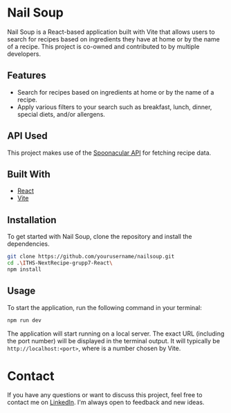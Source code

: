 # Nail Soup

Nail Soup is a React-based application built with Vite that allows users to search for recipes based on ingredients they have at home or by the name of a recipe. This project is co-owned and contributed to by multiple developers.


## Features
- Search for recipes based on ingredients at home or by the name of a recipe.
- Apply various filters to your search such as breakfast, lunch, dinner, special diets, and/or allergens.


## API Used
This project makes use of the [Spoonacular API](https://spoonacular.com/food-api) for fetching recipe data.


## Built With
- [React](https://reactjs.org/)
- [Vite](https://vitejs.dev/)


## Installation
To get started with Nail Soup, clone the repository and install the dependencies.

```bash
git clone https://github.com/yourusername/nailsoup.git
cd .\ITHS-NextRecipe-grupp7-React\
npm install
```


## Usage
To start the application, run the following command in your terminal:

```bash
npm run dev
```

The application will start running on a local server. The exact URL (including the port number) will be displayed in the terminal output. 
It will typically be `http://localhost:<port>`, where <port> is a number chosen by Vite.


# Contact

If you have any questions or want to discuss this project, feel free to contact me on [LinkedIn](https://www.linkedin.com/in/yakhoub-soumare-2019/). I'm always open to feedback and new ideas.